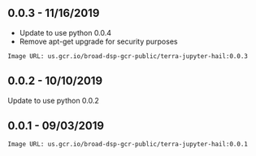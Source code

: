 ## 0.0.3 - 11/16/2019 

- Update to use python 0.0.4
- Remove apt-get upgrade for security purposes 

`Image URL: us.gcr.io/broad-dsp-gcr-public/terra-jupyter-hail:0.0.3`

## 0.0.2 - 10/10/2019 

Update to use python 0.0.2 

## 0.0.1 - 09/03/2019

`Image URL: us.gcr.io/broad-dsp-gcr-public/terra-jupyter-hail:0.0.1`
